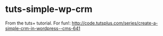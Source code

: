 # tuts-simple-wp-crm
From the tuts+ tutorial. For fun!: http://code.tutsplus.com/series/create-a-simple-crm-in-wordpress--cms-641
